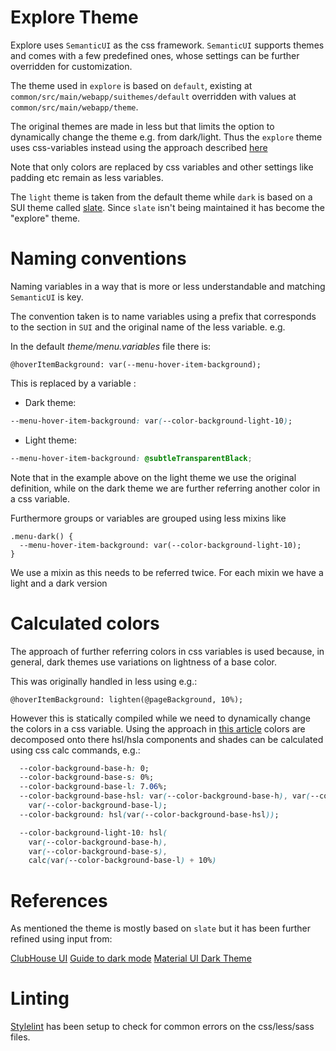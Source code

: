 # Explore Theme

Explore uses `SemanticUI` as the css framework. `SemanticUI` supports themes and comes with a few predefined ones, whose settings can be further overridden for customization.

The theme used in `explore` is based on `default`, existing at `common/src/main/webapp/suithemes/default` overridden with values at `common/src/main/webapp/theme`.

The original themes are made in less but that limits the option to dynamically change the theme e.g.
from dark/light. Thus the `explore` theme uses css-variables instead using the approach described
[here](https://css-tricks.com/a-complete-guide-to-dark-mode-on-the-web/)

Note that only colors are replaced by css variables and other settings like padding etc remain as less variables.

The `light` theme is taken from the default theme while `dark` is based on a SUI theme called [slate](https://github.com/semantic-ui-forest/forest-themes/tree/master/src/themes/bootswatch/v4/slate).
Since `slate` isn't being maintained it has become the "explore" theme.

# Naming conventions

Naming variables in a way that is more or less understandable and matching `SemanticUI` is key.

The convention taken is to name variables using a prefix that corresponds to the section in `SUI` and the original name of the less variable. e.g.

In the default _theme/menu.variables_ file there is:

```less
@hoverItemBackground: var(--menu-hover-item-background);
```

This is replaced by a variable :

- Dark theme:

```css
--menu-hover-item-background: var(--color-background-light-10);
```

- Light theme:

```css
--menu-hover-item-background: @subtleTransparentBlack;
```

Note that in the example above on the light theme we use the original definition, while
on the dark theme we are further referring another color in a css variable.

Furthermore groups or variables are grouped using less mixins like

```less
.menu-dark() {
  --menu-hover-item-background: var(--color-background-light-10);
}
```

We use a mixin as this needs to be referred twice.
For each mixin we have a light and a dark version

# Calculated colors

The approach of further referring colors in css variables is used because, in general, dark themes use variations on lightness of a base color.

This was originally handled in less using e.g.:

```less
@hoverItemBackground: lighten(@pageBackground, 10%);
```

However this is statically compiled while we need to dynamically change the colors in a css variable.
Using the approach in [this article](https://blog.jim-nielsen.com/2020/sass-color-functions-in-css/) colors are decomposed onto there hsl/hsla components and shades can be calculated using css calc commands, e.g.:

```css
  --color-background-base-h: 0;
  --color-background-base-s: 0%;
  --color-background-base-l: 7.06%;
  --color-background-base-hsl: var(--color-background-base-h), var(--color-background-base-s),
    var(--color-background-base-l);
  --color-background: hsl(var(--color-background-base-hsl));

  --color-background-light-10: hsl(
    var(--color-background-base-h),
    var(--color-background-base-s),
    calc(var(--color-background-base-l) + 10%)
```

# References

As mentioned the theme is mostly based on `slate` but it has been further refined using input from:

[ClubHouse UI](https://app.clubhouse.io)
[Guide to dark mode](https://css-tricks.com/a-complete-guide-to-dark-mode-on-the-web/)
[Material UI Dark Theme](https://material.io/design/color/dark-theme.html#ui-application)

# Linting

[Stylelint](https://stylelint.io/) has been setup to check for common errors on the css/less/sass files.
